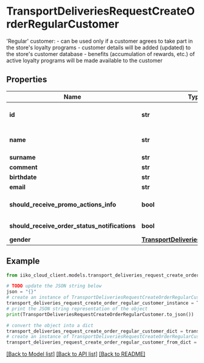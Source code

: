 # TransportDeliveriesRequestCreateOrderRegularCustomer

'Regular' customer:  - can be used only if a customer agrees to take part in the store's loyalty programs  - customer details will be added (updated) to the store's customer database  - benefits (accumulation of rewards, etc.) of active loyalty programs will be made available to the customer

## Properties

Name | Type | Description | Notes
------------ | ------------- | ------------- | -------------
**id** | **str** | Existing customer ID in RMS.   &gt; If null - the phone number is searched in database, otherwise the new customer is created in RMS. | [optional] 
**name** | **str** | Name of customer.  &gt; Required for new customers (i.e. if \&quot;id\&quot; &#x3D;&#x3D; null)  &gt; Not required if \&quot;id\&quot; specified. | [optional] 
**surname** | **str** | Last name. | [optional] 
**comment** | **str** | Comment. | [optional] 
**birthdate** | **str** | Date of birth. | [optional] 
**email** | **str** | Email. | [optional] 
**should_receive_promo_actions_info** | **bool** | Deprecated, use \&quot;shouldReceiveOrderStatusNotifications\&quot; instead. | [optional] 
**should_receive_order_status_notifications** | **bool** | Whether customer receives order status notification messages. | [optional] 
**gender** | [**TransportDeliveriesCommonGender**](TransportDeliveriesCommonGender.md) | Gender. | [optional] 

## Example

```python
from iiko_cloud_client.models.transport_deliveries_request_create_order_regular_customer import TransportDeliveriesRequestCreateOrderRegularCustomer

# TODO update the JSON string below
json = "{}"
# create an instance of TransportDeliveriesRequestCreateOrderRegularCustomer from a JSON string
transport_deliveries_request_create_order_regular_customer_instance = TransportDeliveriesRequestCreateOrderRegularCustomer.from_json(json)
# print the JSON string representation of the object
print(TransportDeliveriesRequestCreateOrderRegularCustomer.to_json())

# convert the object into a dict
transport_deliveries_request_create_order_regular_customer_dict = transport_deliveries_request_create_order_regular_customer_instance.to_dict()
# create an instance of TransportDeliveriesRequestCreateOrderRegularCustomer from a dict
transport_deliveries_request_create_order_regular_customer_from_dict = TransportDeliveriesRequestCreateOrderRegularCustomer.from_dict(transport_deliveries_request_create_order_regular_customer_dict)
```
[[Back to Model list]](../README.md#documentation-for-models) [[Back to API list]](../README.md#documentation-for-api-endpoints) [[Back to README]](../README.md)


